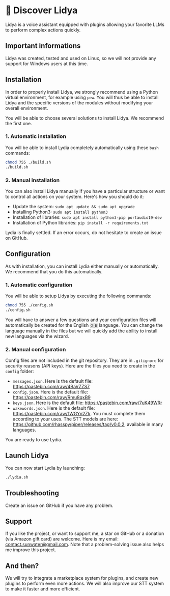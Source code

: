 # 🤖 Discover Lidya
Lidya is a voice assistant equipped with plugins allowing your favorite LLMs to perform complex actions quickly.

## Important informations
Lidya was created, tested and used on Linux, so we will not provide any support for Windows users at this time.

## Installation
In order to properly install Lidya, we strongly recommend using a Python virtual environment, for example using `pew`. You will thus be able to install Lidya and the specific versions of the modules without modifying your overall environment.

You will be able to choose several solutions to install Lidya. We recommend the first one.

### 1. Automatic installation
You will be able to install Lydia completely automatically using these `bash` commands:
```sh
chmod 755 ./build.sh
./build.sh
```

### 2. Manual installation
You can also install Lidya manually if you have a particular structure or want to control all actions on your system. Here's how you should do it:
 - Update the system: `sudo apt update && sudo apt upgrade`
 - Installing Python3: `sudo apt install python3`
 - Installation of libraries: `sudo apt install python3-pip portaudio19-dev`
 - Installation of Python libraries: `pip install -r requirements.txt`


Lydia is finally settled. If an error occurs, do not hesitate to create an issue on GitHub.

## Configuration
As with installation, you can install Lydia either manually or automatically. We recommend that you do this automatically.

### 1. Automatic configuration
You will be able to setup Lidya by executing the following commands:
```sh
chmod 755 ./config.sh
./config.sh
```
You will have to answer a few questions and your configuration files will automatically be created for the English 🇬🇧 language. You can change the language manually in the files but we will quickly add the ability to install new languages ​​via the wizard.

### 2. Manual configuration

Config files are not included in the git repository. They are in `.gitignore` for security reasons (API keys). Here are the files you need to create in the `config` folder:
 - `messages.json`. Here is the default file: https://pastebin.com/raw/4BaVZZS7
 - `config.json`. Here is the default file: https://pastebin.com/raw/Rmu8qxB9
 - `keys.json`. Here is the default file: https://pastebin.com/raw/7uK49WRr
 - `wakewords.json`. Here is the default file: https://pastebin.com/raw/1WGYn2Zk.
You must complete them according to your uses. The STT models are here: https://github.com/rhasspy/piper/releases/tag/v0.0.2, available in many languages.

You are ready to use Lydia.

## Launch Lidya
You can now start Lydia by launching:
```sh
./lydia.sh
```

## Troubleshooting
Create an issue on GitHub if you have any problem.

## Support
If you like the project, or want to support me, a star on GitHub or a donation (via Amazon gift card) are welcome. Here is my email: contact.sunwater@gmail.com.
Note that a problem-solving issue also helps me improve this project.

## And then?
We will try to integrate a marketplace system for plugins, and create new plugins to perform even more actions.
We will also improve our STT system to make it faster and more efficient.
